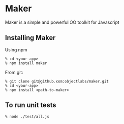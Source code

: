 Maker
====

Maker is a simple and powerful OO toolkit for Javascript

Installing Maker
----------

Using npm 

```
% cd <your-app>
% npm install maker
```

From git:

```
% git clone git@github.com:objectlabs/maker.git
% cd <your-app>
% npm install <path-to-maker>
```
To run unit tests
-----------------

```node
% node ./test/all.js
```
